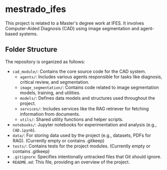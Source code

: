# mestrado_ifes

This project is related to a Master's degree work at IFES. It involves Computer-Aided Diagnosis (CAD) using image segmentation and agent-based systems.

## Folder Structure

The repository is organized as follows:

- `cad_module/`: Contains the core source code for the CAD system.
  - `agents/`: Includes various agents responsible for tasks like diagnosis, critical review, and segmentation.
  - `image_segmentation/`: Contains code related to image segmentation models, training, and utilities.
  - `models/`: Defines data models and structures used throughout the project.
  - `services/`: Includes services like the RAG retriever for fetching information from documents.
  - `utils/`: Shared utility functions and helper scripts.
- `notebooks/`: Jupyter notebooks for experimentation and analysis (e.g., `CAD.ipynb`).
- `data/`: For storing data used by the project (e.g., datasets, PDFs for RAG). (Currently empty or contains .gitkeep)
- `tests/`: Contains tests for the project modules. (Currently empty or contains .gitkeep)
- `.gitignore`: Specifies intentionally untracked files that Git should ignore.
- `README.md`: This file, providing an overview of the project.